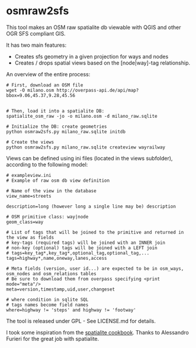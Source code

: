 # osmraw2sfs

This tool makes an OSM raw spatialite db viewable with QGIS and other OGR SFS compliant GIS.

It has two main features:

* Creates sfs geometry in a given projection for ways and nodes
* Creates / drops spatial views based on the [node|way]-tag relationship.

An overview of the entire process:


```
# First, download an OSM file
wget -O milano.osm http://overpass-api.de/api/map?bbox=9.06,45.37,9.28,45.56


# Then, load it into a spatialite DB:
spatialite_osm_raw -jo -o milano.osm -d milano_raw.sqlite

# Initialize the DB: create geometries 
python osmraw2sfs.py milano_raw.sqlite initdb

# Create the views
python osmraw2sfs.py milano_raw.sqlite createview wayrailway

```


Views can be defined using ini files (located in the views subfolder), according to the following model:

```
# exampleview.ini
# Example of raw osm db view definition

# Name of the view in the database
view_name=streets

description=long (however long a single line may be) description 

# OSM primitive class: way|node
geom_class=way

# List of tags that will be joined to the primitive and returned in the view as fields
# key-tags (required tags) will be joined with an INNER join
# non-key (optional) tags will be joined with a LEFT join
# tags=key_tag*,key_tag*,optional_tag,optional_tag,...
tags=highway*,name,oneway,lanes,access

# Meta fields (version, user id...) are expected to be in osm_ways, osm_nodes and osm_relations tables
# Be sure to download them from overpass specifying <print mode="meta"/>
meta=version,timestamp,uid,user,changeset

# where condition in sqlite SQL
# tags names become field names
where=highway != 'steps' and highway != 'footway' 

```

The tool is released under GPL - See LICENSE.md for details.

I took some inspiration from the [spatialite cookbook](http://www.gaia-gis.it/gaia-sins/spatialite-cookbook/html/python.html). Thanks to Alessandro Furieri for the great job with spatialite.


